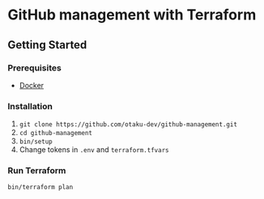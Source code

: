 # GitHub management with Terraform

## Getting Started

### Prerequisites

- [Docker](https://docs.docker.com/engine/installation)

### Installation

1. `git clone https://github.com/otaku-dev/github-management.git`
2. `cd github-management`
3. `bin/setup`
4. Change tokens in `.env` and `terraform.tfvars`

### Run Terraform

`bin/terraform plan`
